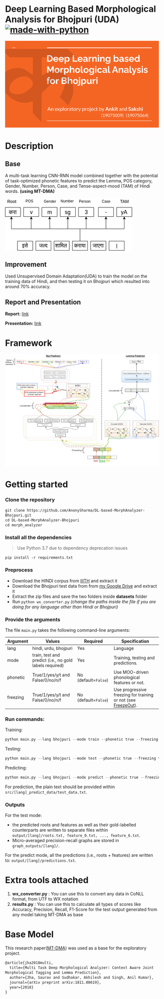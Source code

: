 
# Deep Learning Based Morphological Analysis for Bhojpuri (UDA) [![made-with-python](https://img.shields.io/badge/Made%20with-Python-1f425f.svg)](https://www.python.org/)

![image](https://github.com/AnonySharma/DL-based-MorphAnalyzer-Bhojpuri/blob/master/front.png)

# Description
## Base
A multi-task learning CNN-RNN model combined together with the potential of task-optimized phonetic features to predict the Lemma, POS category, Gender, Number, Person, Case, and Tense-aspect-mood (TAM) of Hindi words. **(using MT-DMA)**

![image](https://github.com/AnonySharma/DL-based-MorphAnalyzer-Bhojpuri/blob/master/morph_analyzer/src/images/sample.png)

## Improvement
Used Unsupervised Domain Adaptation(UDA) to train the model on the training data of Hindi, and then testing it on Bhojpuri which resulted into around 70% accuracy.


## Report and Presentation
**Report:** [link](https://drive.google.com/file/d/1eLaWkbN1VAmueGimYe4nlvPkkDK6VYxi/view?usp=sharing)

**Presentation:** [link](https://docs.google.com/presentation/d/1Hn_99vbOGmUy2mSKo6tzJixyGDQP0pV6tnliOTlh9Yw/edit?usp=sharing)

# Framework

![image2](https://github.com/AnonySharma/DL-based-MorphAnalyzer-Bhojpuri/blob/master/morph_analyzer/src/images/morph_analyzer_model.png)

# Getting started

### Clone the repository

```
git clone https://github.com/AnonySharma/DL-based-MorphAnalyzer-Bhojpuri.git
cd DL-based-MorphAnalyzer-Bhojpuri
cd morph_analyzer
```
### Install all the dependencies

> Use Python 3.7 due to dependency deprecation issues

```
pip install -r requirements.txt
```
### Preprocess

 - Download the HINDI corpus from [IIITH](http://ltrc.iiit.ac.in/hutb_release/)  and extract it
 - Download the Bhojpuri test data from from [my Google Drive](https://drive.google.com/file/d/1yVYqoi8DX1QqJkEtZtmMUrev1ji3wLYD/view?usp=sharing) and extract it
 - Extract the zip files and save the two folders inside **datasets** folder
 - Run `python wx_converter.py` *(change the paths inside the file if you are doing for any language other than Hindi or Bhojpuri)* 

### Provide the arguments

The file `main.py` takes the following command-line arguments: 

| Argument | Values | Required | Specification |
| ------- | ------- | ------------- | ------------ |
| lang     | hindi, urdu, bhojpuri  | Yes | Language |
| mode     | train, test and predict (i.e., no gold labels required) | Yes |  Training, testing and predictions. |
| phonetic | True/1/yes/y/t and False/0/no/n/f | No (default=`False`) | Use MOO-driven phonological features or not. |
| freezing | True/1/yes/y/t and False/0/no/n/f | No (default=`False`) | Use progressive freezing for training or not (see [FreezeOut](https://arxiv.org/abs/1706.04983)). |

### Run commands: 
Training:
```python
python main.py --lang bhojpuri --mode train --phonetic true --freezing true
```

Testing:
```python
python main.py --lang bhojpuri --mode test --phonetic true --freezing true 
```

Predicting:
```python
python main.py --lang bhojpuri --mode predict --phonetic true --freezing true 
```

For prediction, the plain text should be provided within `src/[lang]_predict_data/test_data.txt`.

### Outputs

For the test mode:

- the predicted roots and features as well as their gold-labelled counterparts are written to separate files within `output/[lang]/roots.txt, feature_0.txt, ..., feature_6.txt`.
- Micro-averaged precision-recall graphs are stored in `graph_outputs/[lang]/`.

For the predict mode, all the predictions (i.e., roots + features) are written to: `output/[lang]/predictions.txt`.

# Extra tools attached

 1. **wx_converter.py** : You can use this to convert any data in CoNLL format, from UTF to WX notation
 2. **results.py** : You can use this to calculate all types of scores like Accuracy, Precision, Recall, F1-Score for the test output generated from any model taking MT-DMA as base

# Base Model

This research paper([MT-DMA](https://arxiv.org/ftp/arxiv/papers/1811/1811.08619.pdf)) was used as a base for the exploratory project. 
```
@article{jha2018multi,
  title={Multi Task Deep Morphological Analyzer: Context Aware Joint Morphological Tagging and Lemma Prediction},
  author={Jha, Saurav and Sudhakar, Akhilesh and Singh, Anil Kumar},
  journal={arXiv preprint arXiv:1811.08619},
  year={2018}
}
```
